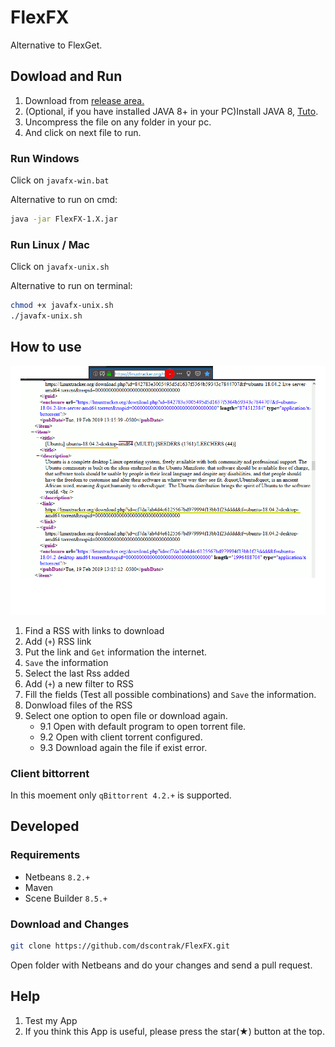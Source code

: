 # FlexFX

Alternative to FlexGet.

## Dowload and Run

1. Download from [release area.](https://github.com/dscontrak/FlexFX/releases)
2. (Optional, if you have installed JAVA 8+ in your PC)Install JAVA 8, [Tuto](https://github.com/jagrosh/MusicBot/wiki/Installing-JDK1.8).
3. Uncompress the file on any folder in your pc.
4. And click on next file to run.

### Run Windows

Click on `javafx-win.bat`

Alternative to run on cmd:

```sh
java -jar FlexFX-1.X.jar
```

### Run Linux / Mac

Click on `javafx-unix.sh`

Alternative to run on terminal:

```sh
chmod +x javafx-unix.sh
./javafx-unix.sh
```

## How to use

![Basic-Tuto](./tuto-basico-descargar.gif)

1. Find a RSS with links to download
2. Add (`+`) RSS link
3. Put the link and `Get` information the internet.
4. `Save` the information
5. Select the last Rss added
6. Add (`+`) a new filter to RSS
7. Fill the fields (Test all possible combinations) and `Save` the information.
8. Donwload files of the RSS
9. Select one option to open file or download again.
    - 9.1 Open with default program to open torrent file.
    - 9.2 Open with client torrent configured.
    - 9.3 Download again the file if exist error.

### Client bittorrent

In this moement only `qBittorrent 4.2.+` is supported.

## Developed

### Requirements

- Netbeans `8.2.+`
- Maven
- Scene Builder `8.5.+`

### Download and Changes

```sh
git clone https://github.com/dscontrak/FlexFX.git
```

Open folder with Netbeans and do your changes and send a pull request.

## Help

1. Test my App
2. If you think this App is useful, please press the star(★) button at the top.
